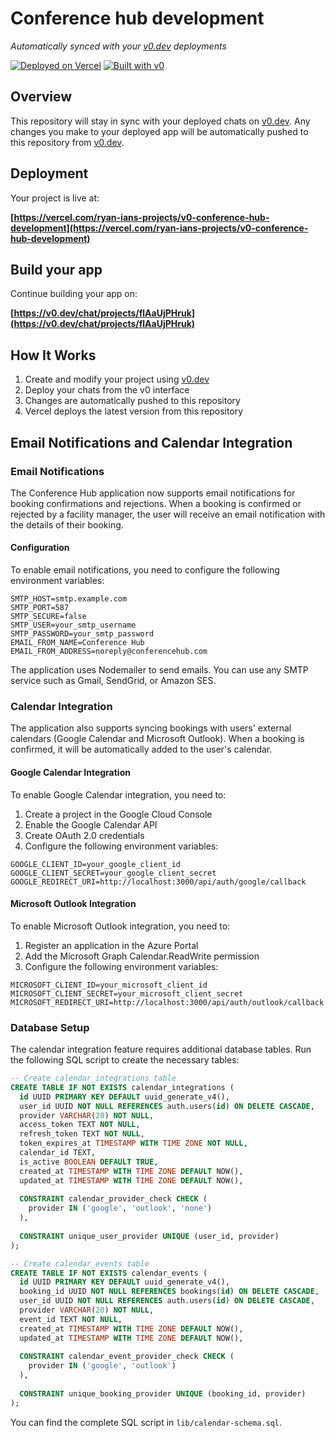 # Conference hub development

*Automatically synced with your [v0.dev](https://v0.dev) deployments*

[![Deployed on Vercel](https://img.shields.io/badge/Deployed%20on-Vercel-black?style=for-the-badge&logo=vercel)](https://vercel.com/ryan-ians-projects/v0-conference-hub-development)
[![Built with v0](https://img.shields.io/badge/Built%20with-v0.dev-black?style=for-the-badge)](https://v0.dev/chat/projects/flAaUjPHruk)

## Overview

This repository will stay in sync with your deployed chats on [v0.dev](https://v0.dev).
Any changes you make to your deployed app will be automatically pushed to this repository from [v0.dev](https://v0.dev).

## Deployment

Your project is live at:

**[https://vercel.com/ryan-ians-projects/v0-conference-hub-development](https://vercel.com/ryan-ians-projects/v0-conference-hub-development)**

## Build your app

Continue building your app on:

**[https://v0.dev/chat/projects/flAaUjPHruk](https://v0.dev/chat/projects/flAaUjPHruk)**

## How It Works

1. Create and modify your project using [v0.dev](https://v0.dev)
2. Deploy your chats from the v0 interface
3. Changes are automatically pushed to this repository
4. Vercel deploys the latest version from this repository

## Email Notifications and Calendar Integration

### Email Notifications

The Conference Hub application now supports email notifications for booking confirmations and rejections. When a booking is confirmed or rejected by a facility manager, the user will receive an email notification with the details of their booking.

#### Configuration

To enable email notifications, you need to configure the following environment variables:

```
SMTP_HOST=smtp.example.com
SMTP_PORT=587
SMTP_SECURE=false
SMTP_USER=your_smtp_username
SMTP_PASSWORD=your_smtp_password
EMAIL_FROM_NAME=Conference Hub
EMAIL_FROM_ADDRESS=noreply@conferencehub.com
```

The application uses Nodemailer to send emails. You can use any SMTP service such as Gmail, SendGrid, or Amazon SES.

### Calendar Integration

The application also supports syncing bookings with users' external calendars (Google Calendar and Microsoft Outlook). When a booking is confirmed, it will be automatically added to the user's calendar.

#### Google Calendar Integration

To enable Google Calendar integration, you need to:

1. Create a project in the Google Cloud Console
2. Enable the Google Calendar API
3. Create OAuth 2.0 credentials
4. Configure the following environment variables:

```
GOOGLE_CLIENT_ID=your_google_client_id
GOOGLE_CLIENT_SECRET=your_google_client_secret
GOOGLE_REDIRECT_URI=http://localhost:3000/api/auth/google/callback
```

#### Microsoft Outlook Integration

To enable Microsoft Outlook integration, you need to:

1. Register an application in the Azure Portal
2. Add the Microsoft Graph Calendar.ReadWrite permission
3. Configure the following environment variables:

```
MICROSOFT_CLIENT_ID=your_microsoft_client_id
MICROSOFT_CLIENT_SECRET=your_microsoft_client_secret
MICROSOFT_REDIRECT_URI=http://localhost:3000/api/auth/outlook/callback
```

### Database Setup

The calendar integration feature requires additional database tables. Run the following SQL script to create the necessary tables:

```sql
-- Create calendar_integrations table
CREATE TABLE IF NOT EXISTS calendar_integrations (
  id UUID PRIMARY KEY DEFAULT uuid_generate_v4(),
  user_id UUID NOT NULL REFERENCES auth.users(id) ON DELETE CASCADE,
  provider VARCHAR(20) NOT NULL,
  access_token TEXT NOT NULL,
  refresh_token TEXT NOT NULL,
  token_expires_at TIMESTAMP WITH TIME ZONE NOT NULL,
  calendar_id TEXT,
  is_active BOOLEAN DEFAULT TRUE,
  created_at TIMESTAMP WITH TIME ZONE DEFAULT NOW(),
  updated_at TIMESTAMP WITH TIME ZONE DEFAULT NOW(),
  
  CONSTRAINT calendar_provider_check CHECK (
    provider IN ('google', 'outlook', 'none')
  ),
  
  CONSTRAINT unique_user_provider UNIQUE (user_id, provider)
);

-- Create calendar_events table
CREATE TABLE IF NOT EXISTS calendar_events (
  id UUID PRIMARY KEY DEFAULT uuid_generate_v4(),
  booking_id UUID NOT NULL REFERENCES bookings(id) ON DELETE CASCADE,
  user_id UUID NOT NULL REFERENCES auth.users(id) ON DELETE CASCADE,
  provider VARCHAR(20) NOT NULL,
  event_id TEXT NOT NULL,
  created_at TIMESTAMP WITH TIME ZONE DEFAULT NOW(),
  updated_at TIMESTAMP WITH TIME ZONE DEFAULT NOW(),
  
  CONSTRAINT calendar_event_provider_check CHECK (
    provider IN ('google', 'outlook')
  ),
  
  CONSTRAINT unique_booking_provider UNIQUE (booking_id, provider)
);
```

You can find the complete SQL script in `lib/calendar-schema.sql`.
